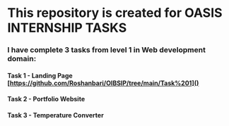 # This repository is created for OASIS INTERNSHIP TASKS
### I have complete 3 tasks from level 1 in Web development domain:
#### Task 1 - Landing Page [https://github.com/Roshanbari/OIBSIP/tree/main/Task%201]()
#### Task 2 - Portfolio Website
#### Task 3 - Temperature Converter
